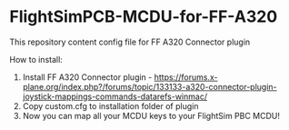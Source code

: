 # FlightSimPCB-MCDU-for-FF-A320
This repository content config file for FF A320 Connector plugin

How to install:

1. Install FF A320 Connector plugin - https://forums.x-plane.org/index.php?/forums/topic/133133-a320-connector-plugin-joystick-mappings-commands-datarefs-winmac/
2. Copy custom.cfg to installation folder of plugin
3. Now you can map all your MCDU keys to your FlightSim PBC MCDU!
